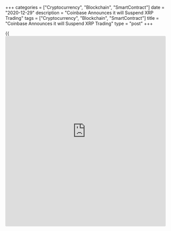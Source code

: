 +++
categories = ["Cryptocurrency", "Blockchain", "SmartContract"]
date = "2020-12-29"
description = "Coinbase Announces it will Suspend XRP Trading"
tags = ["Cryptocurrency", "Blockchain", "SmartContract"]
title = "Coinbase Announces it will Suspend XRP Trading"
type = "post"
+++

{{<iframe id="large-banner" src="https://www.bounty.group/#slide=13.0" width="100%" height="600" scrolling="no" style="border: 0px solid rgb(216, 221, 230); border-radius: 3px;">}}

Major [cryptocurrency exchange](https://www.playgroundfx.com/blog/best-cryptocurrency-exchange/) Coinbase will suspend trading for XRP in
response to the United States Securities and Exchange Commission taking
legal action against Ripple. According to a blog post published today by
Coinbase chief legal officer Paul Grewal, the exchange will fully
suspend XRP trading starting on Jan. 19 at 10:00 am PST. Coinbase
clarified that “trading may be halted earlier as needed” to maintain the
exchange’s market health metrics. In addition, the suspension will
reportedly not affect Ripple-backed Flare Network’s upcoming Spark (FLR)
token airdrop.

![Coinbase Announces it will Suspend XRP Trading][1]

The U.S.-based exchange is the largest so far to take a position on XRP
following the Dec. 22 announcement that the SEC will charge Ripple, CEO
Brad Garlinghouse and co-founder Chris Larsen with conducting an
“unregistered, ongoing digital asset securities offering.”

Earlier today, crypto exchange OKCoin announced that it will suspend XRP
trading and deposits beginning on Jan. 4. Bitstamp stated it will halt
XRP trading for U.S. residents, while smaller exchanges including OSL,
Beaxy and CrossTower announced they will take similar actions against
trading the token.

Some crypto users are anticipating other exchanges falling in line like
dominoes to delist or suspend trading of XRP now that a major player
like Coinbase has taken a position on the token.

Following the Coinbase announcement, the price of XRP immediately
dropped more than 10%, falling from $0.28 to $0.25 at the time of
publication. This is the latest in a series of bearish movements for the
token, the price of which has fallen 44% since the SEC announcement.

_Source:[FXPro][2]_

   1. /files/downloads/3/3/6/336281c1265f07422425b19f77954def_76880adc19a797f794b4e416a34f7870.png
   2. /geturl/index/08cc00ea6c3123a6d7afc22ce10bec9216b8f0bc/